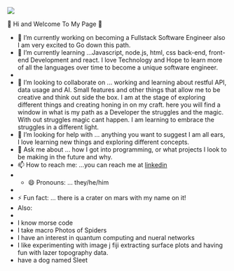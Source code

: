    
   
   ![](https://media.giphy.com/media/iuicWyj9PCoFhg56Vu/giphy.gif)


👾 Hi and Welcome To My Page 👾

- 🔭 I’m currently working on becoming a Fullstack Software Engineer also I am very excited to Go down this path.
- 🌱 I’m currently learning ...Javascript, node.js, html, css back-end, front-end Development and react. I love Technology and Hope to learn more of all the languages over time to become a unique software engineer.
- 
- 👯 I’m looking to collaborate on ... working and learning about restful API, data usage and AI. Small features and other things that allow me to be creative and think out side the box. I am at the stage of exploring different things and creating honing in on my craft.  here you will find a window in what is my path as a Developer the struggles and the magic. With out struggles magic cant happen. I am learning to embrace the struggles in a different light.
- 🤔 I’m looking for help with ... anything you want to suggest I am all ears, I love learning new things and exploring different concepts.
- 💬 Ask me about ... how I got into programming, or what projects I look to be making in the future and why.
- 📫 How to reach me: ...you can reach me at [linkedin](https://www.linkedin.com/in/javatime/)
- - 😄 Pronouns: ... they/he/him
- 
- ⚡ Fun fact: ... there is a crater on mars with my name on it!
- Also:
- <li>I know morse code
- I take macro Photos of Spiders
- I have an interest in quantum computing and nueral networks
- I like experimenting with image j fiji extracting surface plots and having fun with lazer topography data.   
- have a dog named Sleet</li>

